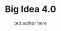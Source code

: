 ---
layout: post
title: Big Idea 4.0
description: Teachings for Big Idea 4.0
menu: nav/big_ideas.html
permalink: /big_ideas/4-0
author: put author here
comments: true
---